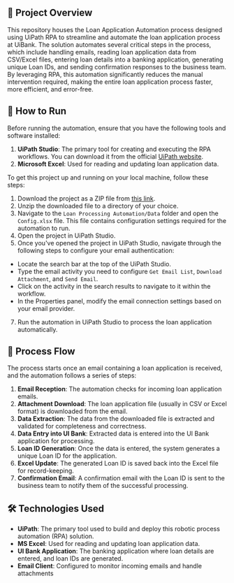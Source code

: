 ## 📖 Project Overview
This repository houses the Loan Application Automation process designed using UiPath RPA to streamline and automate the loan application process at UiBank. The solution automates several critical steps in the process, which include handling emails, reading loan application data from CSV/Excel files, entering loan details into a banking application, generating unique Loan IDs, and sending confirmation responses to the business team. By leveraging RPA, this automation significantly reduces the manual intervention required, making the entire loan application process faster, more efficient, and error-free.

## 🚀 How to Run
Before running the automation, ensure that you have the following tools and software installed:
1. **UiPath Studio**: The primary tool for creating and executing the RPA workflows. You can download it from the official [UiPath website](https://www.uipath.com/).
2. **Microsoft Excel**: Used for reading and updating loan application data.

To get this project up and running on your local machine, follow these steps:
1. Download the project as a ZIP file from [this link](https://github.com/Raxeira/loan-application-automation/archive/refs/heads/main.zip).
2. Unzip the downloaded file to a directory of your choice.
4. Navigate to the `Loan Processing Automation/Data` folder and open the `Config.xlsx` file. This file contains configuration settings required for the automation to run.
5. Open the project in UiPath Studio.
6. Once you've opened the project in UiPath Studio, navigate through the following steps to configure your email authentication:
- Locate the search bar at the top of the UiPath Studio.
- Type the email activity you need to configure `Get Email List`, `Download Attachment`, and `Send Email`.
- Click on the activity in the search results to navigate to it within the workflow.
- In the Properties panel, modify the email connection settings based on your email provider.
7. Run the automation in UiPath Studio to process the loan application automatically.

## 🔄 Process Flow 
The process starts once an email containing a loan application is received, and the automation follows a series of steps:
1. **Email Reception**: The automation checks for incoming loan application emails.
2. **Attachment Download**: The loan application file (usually in CSV or Excel format) is downloaded from the email.
3. **Data Extraction**: The data from the downloaded file is extracted and validated for completeness and correctness.
4. **Data Entry into UI Bank**: Extracted data is entered into the UI Bank application for processing.
5. **Loan ID Generation**: Once the data is entered, the system generates a unique Loan ID for the application.
6. **Excel Update**: The generated Loan ID is saved back into the Excel file for record-keeping.
7. **Confirmation Email**: A confirmation email with the Loan ID is sent to the business team to notify them of the successful processing.

## 🛠️ Technologies Used 
- **UiPath**: The primary tool used to build and deploy this robotic process automation (RPA) solution.
- **MS Excel**: Used for reading and updating loan application data.
- **UI Bank Application**: The banking application where loan details are entered, and loan IDs are generated.
- **Email Client**: Configured to monitor incoming emails and handle attachments
